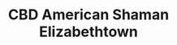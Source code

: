 ---
title: "CBD American Shaman Elizabethtown"
url: /elizabethtown/cbd-american-shaman-elizabethtown/
shop: cannabis
---